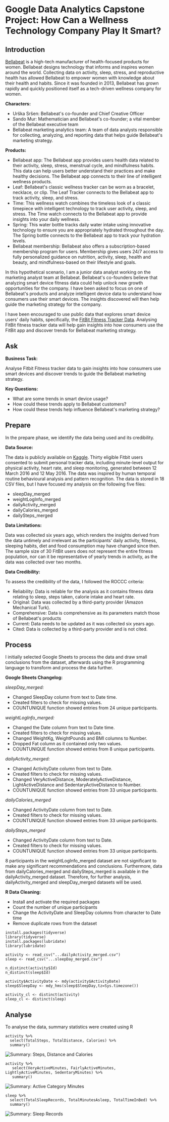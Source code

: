 # Google Data Analytics Capstone Project: How Can a Wellness Technology Company Play It Smart?

## Introduction
[Bellabeat](https://bellabeat.com/) is a  high-tech manufacturer of health-focused products for women. Bellabeat designs technology that informs and inspires women around the world. Collecting data on activity, sleep, stress, and reproductive health has allowed Bellabeat to empower women with knowledge about their health and habits. Since it was founded in 2013, Bellabeat has grown rapidly and quickly positioned itself as a tech-driven wellness company for women.

**Characters:**
-   Urška Sršen: Bellabeat's co-founder and Chief Creative Officer
-   Sando Mur: Mathematician and Bellabeat's co-founder; a vital member of the Bellabeat executive team
-   Bellabeat marketing analytics team: A team of data analysts responsible for collecting, analyzing, and reporting data that helps guide Bellabeat's marketing strategy.

**Products:**
-   Bellabeat app: The Bellabeat app provides users health data related to their activity, sleep, stress, menstrual cycle, and mindfulness habits. This data can help users better understand their practices and make healthy decisions. The Bellabeat app connects to their line of intelligent wellness products.
-   Leaf: Bellabeat's classic wellness tracker can be worn as a bracelet, necklace, or clip. The Leaf Tracker connects to the Bellabeat app to track activity, sleep, and stress.
-   Time: This wellness watch combines the timeless look of a classic timepiece with intelligent technology to track user activity, sleep, and stress. The Time watch connects to the Bellabeat app to provide insights into your daily wellness.
-   Spring: This water bottle tracks daily water intake using innovative technology to ensure you are appropriately hydrated throughout the day. The Spring bottle connects to the Bellabeat app to track your hydration levels.
-   Bellabeat membership: Bellabeat also offers a subscription-based membership program for users.
Membership gives users 24/7 access to fully personalized guidance on nutrition, activity, sleep, health and beauty, and mindfulness-based on their lifestyle and goals.

In this hypothetical scenario, I am a junior data analyst working on the marketing analyst team at Bellabeat. Bellabeat's co-founders believe that analyzing smart device fitness data could help unlock new growth opportunities for the company. I have been asked to focus on one of Bellabeat's products and analyze intelligent device data to understand how consumers use their smart devices. The insights discovered will then help guide the marketing strategy for the company.

I have been encouraged to use public data that explores smart device users' daily habits, specifically, the [FitBit Fitness Tracker Data](https://www.kaggle.com/datasets/arashnic/fitbit). Analysing FitBit fitness tracker data will help gain insights into how consumers use the FitBit app and discover trends for Bellabeat marketing strategy.

## Ask
**Business Task:**

Analyse Fitbit Fitness tracker data to gain insights into how consumers use smart devices and discover trends to guide the Bellabeat marketing strategy.

**Key Questions:**
- What are some trends in smart device usage?
- How could these trends apply to Bellabeat customers?
- How could these trends help influence Bellabeat's marketing strategy?

## Prepare
In the prepare phase, we identify the data being used and its credibility.

**Data Source:** 

The data is publicly available on [Kaggle](https://www.kaggle.com/datasets/arashnic/fitbit). Thirty eligible Fitbit users consented to submit personal tracker data, including minute-level output for physical activity, heart rate, and sleep monitoring, generated between 12 March 2016 and 12 May 2016. The data was inspired by human temporal routine behavioural analysis and pattern recognition.
The data is stored in 18 CSV files, but I have focused my analysis on the following five files:
- sleepDay_merged
- weightLogInfo_merged
- dailyActivity_merged
- dailyCalories_merged
- dailySteps_merged

**Data Limitations:**

Data was collected six years ago, which renders the insights derived from the data untimely and irrelevant as the participants’ daily activity, fitness, sleeping habits, diet and food consumption may have changed since then. The sample size of 30 FitBit users does not represent the entire fitness population, nor can it be representative of yearly trends in activity, as the data was collected over two months. 

**Data Credibility:**

To assess the credibility of the data, I followed the ROCCC criteria:
- Reliability: Data is reliable for the analysis as it contains fitness data relating to sleep, steps taken, calorie intake and heart rate.
- Original: Data was collected by a third-party provider (Amazon Mechanical Turk).
- Comprehensive: Data is comprehensive as its parameters match those of Bellabeat's products
- Current: Data needs to be updated as it was collected six years ago.
- Cited: Data is collected by a third-party provider and is not cited.

## Process

I initially selected Google Sheets to process the data and draw small conclusions from the dataset, afterwards using the R programming language to transform and process the data further.

**Google Sheets Changelog:**

*sleepDay_merged:*
- Changed SleepDay column from text to Date time.
- Created filters to check for missing values.
- COUNTUNIQUE function showed entries from 24 unique participants.

*weightLogInfo_merged:*
- Changed the Date column from text to Date time.
- Created filters to check for missing values.
- Changed WeightKg, WeightPounds and BMI columns to Number.
- Dropped Fat column as it contained only two values.
- COUNTUNIQUE function showed entries from 8 unique participants.

*dailyActivity_merged:*
- Changed ActivityDate column from text to Date.
- Created filters to check for missing values.
- Changed VeryActiveDistance, ModeratelyActiveDistance, LightActiveDistance and SedentaryActiveDistance to Number. 
- COUNTUNIQUE function showed entries from 33 unique participants.

*dailyCalories_merged*
- Changed ActivityDate column from text to Date.
- Created filters to check for missing values.
- COUNTUNIQUE function showed entries from 33 unique participants.

*dailySteps_merged*
- Changed ActivityDate column from text to Date.
- Created filters to check for missing values.
- COUNTUNIQUE function showed entries from 33 unique participants.

8 participants in the weightLogInfo_merged dataset are not significant to make any significant recommendations and conclusions. Furthermore, data from dailyCalories_merged and dailySteps_merged is available in the dailyActivity_merged dataset. Therefore, for further analysis, dailyActivity_merged and sleepDay_merged datasets will be used.

**R Data Cleaning:**
- Install and activate the required packages
- Count the number of unique participants
- Change the ActivityDate and SleepDay columns from character to Date time
- Remove duplicate rows from the dataset
```
install.packages(tidyverse)
library(tidyverse)
install.packages(lubridate)
library(lubridate)

activity <- read_csv("...dailyActivity_merged.csv")
sleep <- read_csv("...sleepDay_merged.csv")

n_distinct(activity$Id)
n_distinct(sleep$Id)

activity$ActivityDate <- mdy(activity$ActivityDate)
sleep$SleepDay <- mdy_hms(sleep$SleepDay,tz=Sys.timezone())

activity_cl <- distinct(activity)
sleep_cl <- distinct(sleep)
```

## Analyse 
To analyse the data, summary statistics were created using R
```
activity %>%
  select(TotalSteps, TotalDistance, Calories) %>%
  summary()
```
![Summary: Steps, Distance and Calories](https://github.com/anirudhaangiras/Bellabeat-Data_Analysis-Case-Study/blob/main/Analyse/1.png)

```
activity %>%
   select(VeryActiveMinutes, FairlyActiveMinutes, LightlyActiveMinutes, SedentaryMinutes) %>%
   summary()
```
![Summary: Active Category Minutes](https://github.com/anirudhaangiras/Bellabeat-Data_Analysis-Case-Study/blob/main/Analyse/2.png)

```
sleep %>%
  select(TotalSleepRecords, TotalMinutesAsleep, TotalTimeInBed) %>%
  summary()
```
![Summary: Sleep Records](https://github.com/anirudhaangiras/Bellabeat-Data_Analysis-Case-Study/blob/main/Analyse/3.png)
